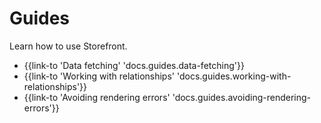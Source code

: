 # Guides

Learn how to use Storefront.

- {{link-to 'Data fetching' 'docs.guides.data-fetching'}}
- {{link-to 'Working with relationships' 'docs.guides.working-with-relationships'}}
- {{link-to 'Avoiding rendering errors' 'docs.guides.avoiding-rendering-errors'}}
